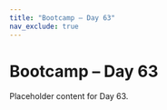 ```yaml
---
title: "Bootcamp – Day 63"
nav_exclude: true
---
```


# Bootcamp – Day 63

Placeholder content for Day 63.
